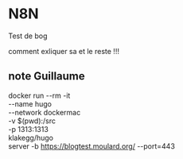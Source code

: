 # N8N



Test de bog 

comment exliquer sa et le reste !!!

## note Guillaume

docker run --rm -it \
  --name hugo \
  --network dockermac \
  -v $(pwd):/src \
  -p 1313:1313 \
  klakegg/hugo \
  server -b https://blogtest.moulard.org/ --port=443



